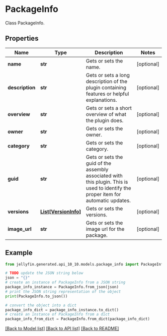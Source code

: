 # PackageInfo

Class PackageInfo.

## Properties

Name | Type | Description | Notes
------------ | ------------- | ------------- | -------------
**name** | **str** | Gets or sets the name. | [optional] 
**description** | **str** | Gets or sets a long description of the plugin containing features or helpful explanations. | [optional] 
**overview** | **str** | Gets or sets a short overview of what the plugin does. | [optional] 
**owner** | **str** | Gets or sets the owner. | [optional] 
**category** | **str** | Gets or sets the category. | [optional] 
**guid** | **str** | Gets or sets the guid of the assembly associated with this plugin.  This is used to identify the proper item for automatic updates. | [optional] 
**versions** | [**List[VersionInfo]**](VersionInfo.md) | Gets or sets the versions. | [optional] 
**image_url** | **str** | Gets or sets the image url for the package. | [optional] 

## Example

```python
from jellyfin.generated.api_10_10.models.package_info import PackageInfo

# TODO update the JSON string below
json = "{}"
# create an instance of PackageInfo from a JSON string
package_info_instance = PackageInfo.from_json(json)
# print the JSON string representation of the object
print(PackageInfo.to_json())

# convert the object into a dict
package_info_dict = package_info_instance.to_dict()
# create an instance of PackageInfo from a dict
package_info_from_dict = PackageInfo.from_dict(package_info_dict)
```
[[Back to Model list]](../README.md#documentation-for-models) [[Back to API list]](../README.md#documentation-for-api-endpoints) [[Back to README]](../README.md)


